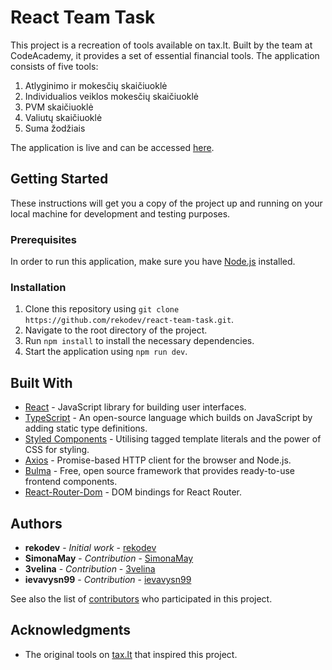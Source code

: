 # React Team Task

This project is a recreation of tools available on tax.lt. Built by the team at CodeAcademy, it provides a set of essential financial tools. The application consists of five tools:

1. Atlyginimo ir mokesčių skaičiuoklė
2. Individualios veiklos mokesčių skaičiuoklė
3. PVM skaičiuoklė
4. Valiutų skaičiuoklė
5. Suma žodžiais

The application is live and can be accessed [here](https://64a7f2d505790660ccadee35--verdant-alfajores-f4c0cf.netlify.app/).

## Getting Started

These instructions will get you a copy of the project up and running on your local machine for development and testing purposes.

### Prerequisites

In order to run this application, make sure you have [Node.js](https://nodejs.org/en/download/) installed.

### Installation

1. Clone this repository using `git clone https://github.com/rekodev/react-team-task.git`.
2. Navigate to the root directory of the project.
3. Run `npm install` to install the necessary dependencies.
4. Start the application using `npm run dev`.

## Built With

- [React](https://reactjs.org/) - JavaScript library for building user interfaces.
- [TypeScript](https://www.typescriptlang.org/) - An open-source language which builds on JavaScript by adding static type definitions.
- [Styled Components](https://styled-components.com/) - Utilising tagged template literals and the power of CSS for styling.
- [Axios](https://github.com/axios/axios) - Promise-based HTTP client for the browser and Node.js.
- [Bulma](https://bulma.io/) - Free, open source framework that provides ready-to-use frontend components.
- [React-Router-Dom](https://reactrouter.com/web/guides/quick-start) - DOM bindings for React Router.

## Authors

- **rekodev** - _Initial work_ - [rekodev](https://github.com/rekodev)
- **SimonaMay** - _Contribution_ - [SimonaMay](https://github.com/SimonaMay)
- **3velina** - _Contribution_ - [3velina](https://github.com/3velina)
- **ievavysn99** - _Contribution_ - [ievavysn99](https://github.com/ievavysn99)

See also the list of [contributors](https://github.com/rekodev/react-team-task/graphs/contributors) who participated in this project.

## Acknowledgments

- The original tools on [tax.lt](https://www.tax.lt/) that inspired this project.
